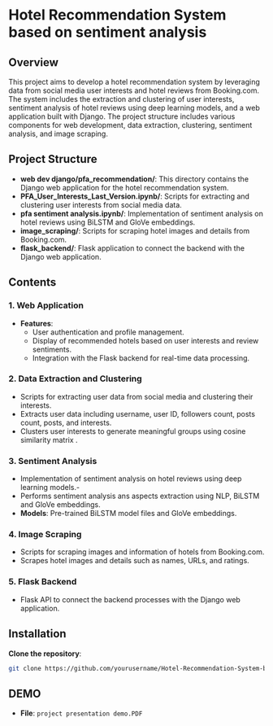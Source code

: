 # Hotel Recommendation System based on sentiment analysis

## Overview

This project aims to develop a hotel recommendation system by leveraging data from social media user interests and hotel reviews from Booking.com. The system includes the extraction and clustering of user interests, sentiment analysis of hotel reviews using deep learning models, and a web application built with Django. The project structure includes various components for web development, data extraction, clustering, sentiment analysis, and image scraping.

## Project Structure

- **web dev django/pfa_recommendation/**: This directory contains the Django web application for the hotel recommendation system.
- **PFA_User_Interests_Last_Version.ipynb/**: Scripts for extracting and clustering user interests from social media data.
- **pfa sentiment analysis.ipynb/**: Implementation of sentiment analysis on hotel reviews using BiLSTM and GloVe embeddings.
- **image_scraping/**: Scripts for scraping hotel images and details from Booking.com.
- **flask_backend/**: Flask application to connect the backend with the Django web application.

## Contents

### 1. Web Application 

- **Features**:
  - User authentication and profile management.
  - Display of recommended hotels based on user interests and review sentiments.
  - Integration with the Flask backend for real-time data processing.

### 2. Data Extraction and Clustering 

-  Scripts for extracting user data from social media and clustering their interests.
-  Extracts user data including username, user ID, followers count, posts count, posts, and interests.
-  Clusters user interests to generate meaningful groups using cosine similarity matrix .

### 3. Sentiment Analysis 

- Implementation of sentiment analysis on hotel reviews using deep learning models.- 
- Performs sentiment analysis ans aspects extraction using NLP, BiLSTM and GloVe embeddings.
- **Models**: Pre-trained BiLSTM model files and GloVe embeddings.

### 4. Image Scraping 

- Scripts for scraping images and information of hotels from Booking.com.
- Scrapes hotel images and details such as names, URLs, and ratings.

### 5. Flask Backend 

- Flask API to connect the backend processes with the Django web application.

## Installation

 **Clone the repository**:
   ```bash
   git clone https://github.com/yourusername/Hotel-Recommendation-System-based-on-sentiment-analysis-NLP.git
   ```

## DEMO 
- **File**:  `project presentation demo.PDF`

   
